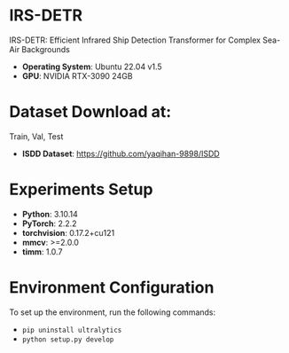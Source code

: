 # IRS-DETR
IRS-DETR: Efficient Infrared Ship Detection Transformer for Complex Sea-Air Backgrounds

* **Operating System**: Ubuntu 22.04 v1.5
* **GPU**: NVIDIA RTX-3090 24GB

# Dataset Download at:
Train, Val, Test
* **ISDD Dataset**: https://github.com/yaqihan-9898/ISDD

# Experiments Setup

* **Python**: 3.10.14
* **PyTorch**: 2.2.2
* **torchvision**: 0.17.2+cu121
* **mmcv**: >=2.0.0
* **timm**: 1.0.7

# Environment Configuration

To set up the environment, run the following commands:

* `pip uninstall ultralytics`
* `python setup.py develop`

